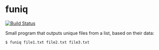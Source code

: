 # funiq

[![Build Status](https://travis-ci.org/mthadley/funiq.svg?branch=master)](https://travis-ci.org/mthadley/funiq)

Small program that outputs unique files from a list, based on their data:

```sh
$ funiq file1.txt file2.txt file3.txt
```
